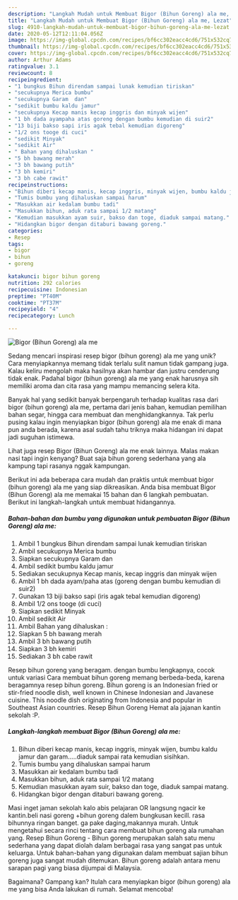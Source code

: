 ```yaml
---
description: "Langkah Mudah untuk Membuat Bigor (Bihun Goreng) ala me, Lezat"
title: "Langkah Mudah untuk Membuat Bigor (Bihun Goreng) ala me, Lezat"
slug: 4910-langkah-mudah-untuk-membuat-bigor-bihun-goreng-ala-me-lezat
date: 2020-05-12T12:11:04.056Z
image: https://img-global.cpcdn.com/recipes/bf6cc302eacc4cd6/751x532cq70/bigor-bihun-goreng-ala-me-foto-resep-utama.jpg
thumbnail: https://img-global.cpcdn.com/recipes/bf6cc302eacc4cd6/751x532cq70/bigor-bihun-goreng-ala-me-foto-resep-utama.jpg
cover: https://img-global.cpcdn.com/recipes/bf6cc302eacc4cd6/751x532cq70/bigor-bihun-goreng-ala-me-foto-resep-utama.jpg
author: Arthur Adams
ratingvalue: 3.1
reviewcount: 8
recipeingredient:
- "1 bungkus Bihun direndam sampai lunak kemudian tiriskan"
- "secukupnya Merica bumbu"
- "secukupnya Garam  dan"
- "sedikit bumbu kaldu jamur"
- "secukupnya Kecap manis kecap inggris dan minyak wijen"
- "1 bh dada ayampaha atas goreng dengan bumbu kemudian di suir2"
- "13 biji bakso sapi iris agak tebal kemudian digoreng"
- "1/2 ons tooge di cuci"
- "sedikit Minyak"
- "sedikit Air"
- " Bahan yang dihaluskan "
- "5 bh bawang merah"
- "3 bh bawang putih"
- "3 bh kemiri"
- "3 bh cabe rawit"
recipeinstructions:
- "Bihun diberi kecap manis, kecap inggris, minyak wijen, bumbu kaldu jamur dan garam.....diaduk sampai rata kemudian sisihkan."
- "Tumis bumbu yang dihaluskan sampai harum"
- "Masukkan air kedalam bumbu tadi"
- "Masukkan bihun, aduk rata sampai 1/2 matang"
- "Kemudian masukkan ayam suir, bakso dan toge, diaduk sampai matang."
- "Hidangkan bigor dengan ditaburi bawang goreng."
categories:
- Resep
tags:
- bigor
- bihun
- goreng

katakunci: bigor bihun goreng 
nutrition: 292 calories
recipecuisine: Indonesian
preptime: "PT40M"
cooktime: "PT37M"
recipeyield: "4"
recipecategory: Lunch

---
```



![Bigor (Bihun Goreng) ala me](https://img-global.cpcdn.com/recipes/bf6cc302eacc4cd6/751x532cq70/bigor-bihun-goreng-ala-me-foto-resep-utama.jpg)

Sedang mencari inspirasi resep bigor (bihun goreng) ala me yang unik? Cara menyiapkannya memang tidak terlalu sulit namun tidak gampang juga. Kalau keliru mengolah maka hasilnya akan hambar dan justru cenderung tidak enak. Padahal bigor (bihun goreng) ala me yang enak harusnya sih memiliki aroma dan cita rasa yang mampu memancing selera kita.

Banyak hal yang sedikit banyak berpengaruh terhadap kualitas rasa dari bigor (bihun goreng) ala me, pertama dari jenis bahan, kemudian pemilihan bahan segar, hingga cara membuat dan menghidangkannya. Tak perlu pusing kalau ingin menyiapkan bigor (bihun goreng) ala me enak di mana pun anda berada, karena asal sudah tahu triknya maka hidangan ini dapat jadi suguhan istimewa.

Lihat juga resep Bigor (Bihun Goreng) ala me enak lainnya. Malas makan nasi tapi ingin kenyang? Buat saja bihun goreng sederhana yang ala kampung tapi rasanya nggak kampungan.


Berikut ini ada beberapa cara mudah dan praktis untuk membuat bigor (bihun goreng) ala me yang siap dikreasikan. Anda bisa membuat Bigor (Bihun Goreng) ala me memakai 15 bahan dan 6 langkah pembuatan. Berikut ini langkah-langkah untuk membuat hidangannya.

<!--inarticleads1-->

##### Bahan-bahan dan bumbu yang digunakan untuk pembuatan Bigor (Bihun Goreng) ala me:

1. Ambil 1 bungkus Bihun direndam sampai lunak kemudian tiriskan
1. Ambil secukupnya Merica bumbu
1. Siapkan secukupnya Garam  dan
1. Ambil sedikit bumbu kaldu jamur
1. Sediakan secukupnya Kecap manis, kecap inggris dan minyak wijen
1. Ambil 1 bh dada ayam/paha atas (goreng dengan bumbu kemudian di suir2)
1. Gunakan 13 biji bakso sapi (iris agak tebal kemudian digoreng)
1. Ambil 1/2 ons tooge (di cuci)
1. Siapkan sedikit Minyak
1. Ambil sedikit Air
1. Ambil  Bahan yang dihaluskan :
1. Siapkan 5 bh bawang merah
1. Ambil 3 bh bawang putih
1. Siapkan 3 bh kemiri
1. Sediakan 3 bh cabe rawit


Resep bihun goreng yang beragam. dengan bumbu lengkapnya, cocok untuk variasi Cara membuat bihun goreng memang berbeda-beda, karena beragamnya resep bihun goreng. Bihun goreng is an Indonesian fried or stir-fried noodle dish, well known in Chinese Indonesian and Javanese cuisine. This noodle dish originating from Indonesia and popular in Southeast Asian countries. Resep Bihun Goreng Hemat ala jajanan kantin sekolah :P. 

<!--inarticleads2-->

##### Langkah-langkah membuat Bigor (Bihun Goreng) ala me:

1. Bihun diberi kecap manis, kecap inggris, minyak wijen, bumbu kaldu jamur dan garam.....diaduk sampai rata kemudian sisihkan.
1. Tumis bumbu yang dihaluskan sampai harum
1. Masukkan air kedalam bumbu tadi
1. Masukkan bihun, aduk rata sampai 1/2 matang
1. Kemudian masukkan ayam suir, bakso dan toge, diaduk sampai matang.
1. Hidangkan bigor dengan ditaburi bawang goreng.


Masi inget jaman sekolah kalo abis pelajaran OR langsung ngacir ke kantin.beli nasi goreng +bihun goreng dalem bungkusan kecill. rasa bihunnya ringan banget. ga pake daging,makannya murah. Untuk mengetahui secara rinci tentang cara membuat bihun goreng ala rumahan yang. Resep Bihun Goreng - Bihun goreng merupakan salah satu menu sederhana yang dapat diolah dalam berbagai rasa yang sangat pas untuk keluarga. Untuk bahan-bahan yang digunakan dalam membuat sajian bihun goreng juga sangat mudah ditemukan. Bihun goreng adalah antara menu sarapan pagi yang biasa dijumpai di Malaysia. 

Bagaimana? Gampang kan? Itulah cara menyiapkan bigor (bihun goreng) ala me yang bisa Anda lakukan di rumah. Selamat mencoba!
